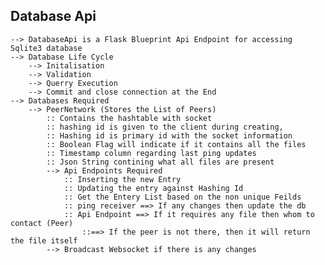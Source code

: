 ## Database Api 
    --> DatabaseApi is a Flask Blueprint Api Endpoint for accessing Sqlite3 database 
    --> Database Life Cycle
        --> Initalisation 
        --> Validation 
        --> Querry Execution 
        --> Commit and close connection at the End
    --> Databases Required  
        --> PeerNetwork (Stores the List of Peers)
            :: Contains the hashtable with socket 
            :: hashing id is given to the client during creating,
            :: Hashing id is primary id with the socket information 
            :: Boolean Flag will indicate if it contains all the files 
            :: Timestamp column regarding last ping updates 
            :: Json String contining what all files are present
            --> Api Endpoints Required 
                :: Inserting the new Entry 
                :: Updating the entry against Hashing Id
                :: Get the Entery List based on the non unique Feilds
                :: ping receiver ==> If any changes then update the db
                :: Api Endpoint ==> If it requires any file then whom to contact (Peer)
                    ::==> If the peer is not there, then it will return the file itself 
            --> Broadcast Websocket if there is any changes

    

